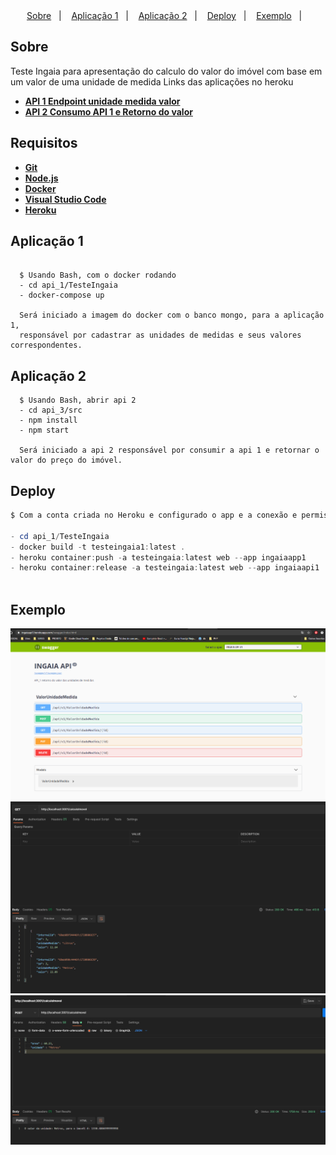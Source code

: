 <div align="center">
    
</div>

<div align="center">
  <a href="#sobre">Sobre</a>&nbsp;&nbsp;&nbsp;|&nbsp;&nbsp;&nbsp;
  <a href="#iniciando">Aplicação 1</a>&nbsp;&nbsp;&nbsp;|&nbsp;&nbsp;&nbsp;
  <a href="#iniciando2">Aplicação 2</a>&nbsp;&nbsp;&nbsp;|&nbsp;&nbsp;&nbsp;
  <a href="#deploy">Deploy</a>&nbsp;&nbsp;&nbsp;|&nbsp;&nbsp;&nbsp;
  <a href="#exemplo">Exemplo</a>&nbsp;&nbsp;&nbsp;|&nbsp;&nbsp;&nbsp;
 

</div>


## Sobre

Teste Ingaia para apresentação do calculo do valor do imóvel com base em um valor de uma unidade de medida
Links das aplicações no heroku

- [**API 1 Endpoint unidade medida valor**](https://ingaiaapi1.herokuapp.com/swagger/index.html)
- [**API 2 Consumo API 1 e Retorno do valor**](https://ingaiaapi2.herokuapp.com/calculoImovel.html)


## Requisitos

- [**Git**](https://git-scm.com/)
- [**Node.js**](https://nodejs.org/en/)
- [**Docker**](https://www.docker.com/)
- [**Visual Studio Code**](https://code.visualstudio.com)
- [**Heroku**](https://dashboard.heroku.com/login)
## Aplicação 1

```Git Bash
    
  $ Usando Bash, com o docker rodando 
  - cd api_1/TesteIngaia
  - docker-compose up
  
  Será iniciado a imagem do docker com o banco mongo, para a aplicação 1, 
  responsável por cadastrar as unidades de medidas e seus valores correspondentes.
```

## Aplicação 2
```
  $ Usando Bash, abrir api 2
  - cd api_3/src
  - npm install
  - npm start
  
  Será iniciado a api 2 responsável por consumir a api 1 e retornar o valor do preço do imóvel. 
```

## Deploy

```Powershell
$ Com a conta criada no Heroku e configurado o app e a conexão e permissões:

- cd api_1/TesteIngaia
- docker build -t testeingaia1:latest .
- heroku container:push -a testeingaia:latest web --app ingaiaapp1
- heroku container:release -a testeingaia:latest web --app ingaiaapi1



```

## Exemplo

![alt text](exemplo/swagger.PNG?raw=true "API ENDPOINTS")
![alt text](exemplo/consumerl.PNG?raw=true "API CONSUMER REGISTRO")
![alt text](exemplo/consumer.PNG?raw=true "API CONSUMER")
